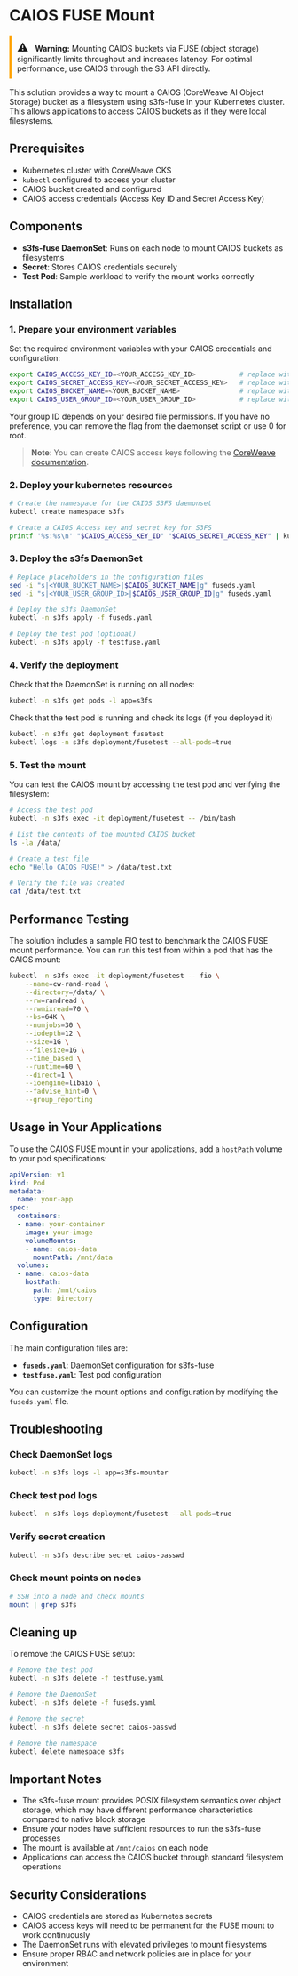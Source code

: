# CAIOS FUSE Mount

<div style="border-left: 4px solid #FFA500; padding: 10px; margin: 16px 0;">
    <span style="font-size: 20px; margin-right: 8px;">⚠️</span>
    <strong>Warning:</strong> Mounting CAIOS buckets via FUSE (object storage) significantly limits throughput and increases latency.  
    For optimal performance, use CAIOS through the S3 API directly.
</div>

This solution provides a way to mount a CAIOS (CoreWeave AI Object Storage) bucket as a filesystem using s3fs-fuse in your Kubernetes cluster. This allows applications to access CAIOS buckets as if they were local filesystems.

## Prerequisites

- Kubernetes cluster with CoreWeave CKS
- `kubectl` configured to access your cluster
- CAIOS bucket created and configured
- CAIOS access credentials (Access Key ID and Secret Access Key)

## Components

- **s3fs-fuse DaemonSet**: Runs on each node to mount CAIOS buckets as filesystems
- **Secret**: Stores CAIOS credentials securely
- **Test Pod**: Sample workload to verify the mount works correctly

## Installation

### 1. Prepare your environment variables

Set the required environment variables with your CAIOS credentials and configuration:

```bash
export CAIOS_ACCESS_KEY_ID=<YOUR_ACCESS_KEY_ID>           # replace with your CAIOS access key ID
export CAIOS_SECRET_ACCESS_KEY=<YOUR_SECRET_ACCESS_KEY>   # replace with your CAIOS secret access key
export CAIOS_BUCKET_NAME=<YOUR_BUCKET_NAME>               # replace with your CAIOS bucket name
export CAIOS_USER_GROUP_ID=<YOUR_USER_GROUP_ID>           # replace with your CAIOS user group ID
```
Your group ID depends on your desired file permissions. If you have no preference, you can remove the flag from the daemonset script or use 0 for root.

> **Note**: You can create CAIOS access keys following the [CoreWeave documentation](https://docs.coreweave.com/docs/products/storage/object-storage/how-to/manage-access-keys).

### 2. Deploy your kubernetes resources

```bash
# Create the namespace for the CAIOS S3FS daemonset
kubectl create namespace s3fs

# Create a CAIOS Access key and secret key for S3FS
printf '%s:%s\n' "$CAIOS_ACCESS_KEY_ID" "$CAIOS_SECRET_ACCESS_KEY" | kubectl -n s3fs create secret generic caios-passwd --from-file=passwd-s3fs=/dev/stdin
```

### 3. Deploy the s3fs DaemonSet

```bash
# Replace placeholders in the configuration files
sed -i "s|<YOUR_BUCKET_NAME>|$CAIOS_BUCKET_NAME|g" fuseds.yaml
sed -i "s|<YOUR_USER_GROUP_ID>|$CAIOS_USER_GROUP_ID|g" fuseds.yaml

# Deploy the s3fs DaemonSet
kubectl -n s3fs apply -f fuseds.yaml

# Deploy the test pod (optional)
kubectl -n s3fs apply -f testfuse.yaml
```

### 4. Verify the deployment

Check that the DaemonSet is running on all nodes:

```bash
kubectl -n s3fs get pods -l app=s3fs
```

Check that the test pod is running and check its logs (if you deployed it)

```bash
kubectl -n s3fs get deployment fusetest
kubectl logs -n s3fs deployment/fusetest --all-pods=true
```

### 5. Test the mount

You can test the CAIOS mount by accessing the test pod and verifying the filesystem:

```bash
# Access the test pod
kubectl -n s3fs exec -it deployment/fusetest -- /bin/bash

# List the contents of the mounted CAIOS bucket
ls -la /data/

# Create a test file
echo "Hello CAIOS FUSE!" > /data/test.txt

# Verify the file was created
cat /data/test.txt
```

## Performance Testing

The solution includes a sample FIO test to benchmark the CAIOS FUSE mount performance. You can run this test from within a pod that has the CAIOS mount:

```bash
kubectl -n s3fs exec -it deployment/fusetest -- fio \
    --name=cw-rand-read \
    --directory=/data/ \
    --rw=randread \
    --rwmixread=70 \
    --bs=64K \
    --numjobs=30 \
    --iodepth=12 \
    --size=1G \
    --filesize=1G \
    --time_based \
    --runtime=60 \
    --direct=1 \
    --ioengine=libaio \
    --fadvise_hint=0 \
    --group_reporting
```

## Usage in Your Applications

To use the CAIOS FUSE mount in your applications, add a `hostPath` volume to your pod specifications:

```yaml
apiVersion: v1
kind: Pod
metadata:
  name: your-app
spec:
  containers:
  - name: your-container
    image: your-image
    volumeMounts:
    - name: caios-data
      mountPath: /mnt/data
  volumes:
  - name: caios-data
    hostPath:
      path: /mnt/caios
      type: Directory
```

## Configuration

The main configuration files are:

- **`fuseds.yaml`**: DaemonSet configuration for s3fs-fuse
- **`testfuse.yaml`**: Test pod configuration

You can customize the mount options and configuration by modifying the `fuseds.yaml` file.

## Troubleshooting

### Check DaemonSet logs

```bash
kubectl -n s3fs logs -l app=s3fs-mounter
```

### Check test pod logs

```bash
kubectl -n s3fs logs deployment/fusetest --all-pods=true
```

### Verify secret creation

```bash
kubectl -n s3fs describe secret caios-passwd
```

### Check mount points on nodes

```bash
# SSH into a node and check mounts
mount | grep s3fs
```

## Cleaning up

To remove the CAIOS FUSE setup:

```bash
# Remove the test pod
kubectl -n s3fs delete -f testfuse.yaml

# Remove the DaemonSet
kubectl -n s3fs delete -f fuseds.yaml

# Remove the secret
kubectl -n s3fs delete secret caios-passwd

# Remove the namespace
kubectl delete namespace s3fs
```

## Important Notes

- The s3fs-fuse mount provides POSIX filesystem semantics over object storage, which may have different performance characteristics compared to native block storage
- Ensure your nodes have sufficient resources to run the s3fs-fuse processes
- The mount is available at `/mnt/caios` on each node
- Applications can access the CAIOS bucket through standard filesystem operations

## Security Considerations

- CAIOS credentials are stored as Kubernetes secrets
- CAIOS access keys will need to be permanent for the FUSE mount to work continuously
- The DaemonSet runs with elevated privileges to mount filesystems
- Ensure proper RBAC and network policies are in place for your environment
